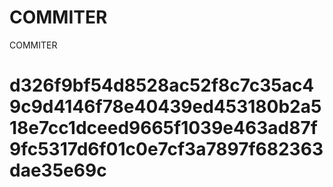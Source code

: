 # COMMITER
COMMITER






# d326f9bf54d8528ac52f8c7c35ac49c9d4146f78e40439ed453180b2a518e7cc1dceed9665f1039e463ad87f9fc5317d6f01c0e7cf3a7897f682363dae35e69c
